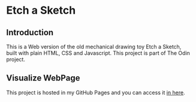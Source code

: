 # Etch a Sketch

## Introduction

This is a Web version of the old mechanical drawing toy Etch a Sketch,  
built with plain HTML, CSS and Javascript. This project is part of The Odin project.

## Visualize WebPage

This project is hosted in my GitHub Pages and you can access it [in here](https://daniellima0.github.io/etch-a-sketch/).
